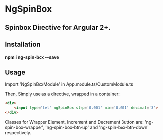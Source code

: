 # NgSpinBox

<h2>Spinbox Directive for Angular 2+.</h2>

## Installation

<h4> npm i ng-spin-box --save </h4>

## Usage

Import 'NgSpinBoxModule' in App.module.ts/CustomModule.ts

Then, Simply use as a directive, wrapped in a container:

```html
<div>
    <input type='tel' ngSpinBox step='0.001' min='0.001' decimal='3'>
</div>
```
Classes for Wrapper Element, Increment and Decrement Button are:
'ng-spin-box-wrapper', 'ng-spin-box-btn-up' and 'ng-spin-box-btn-down' respectively. 
